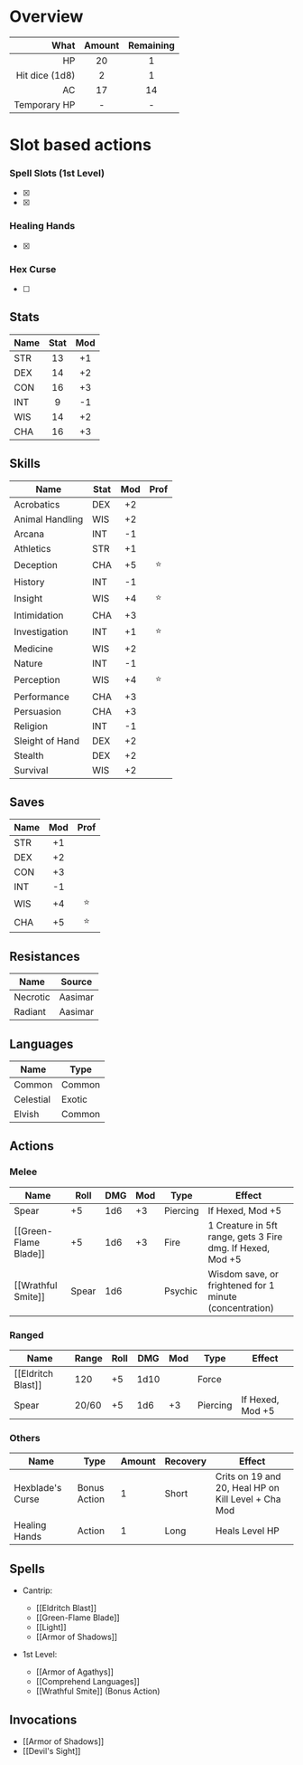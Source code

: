 # Overview
|           What | Amount | Remaining |
| --------------:|:------:|:---------:|
|             HP |   20   |     1     |
| Hit dice (1d8) |   2    |     1     |
|             AC |   17   |    14     |
|   Temporary HP |   -    |     -     | 

# Slot based actions
### Spell Slots (1st Level)
- [x] 
- [x] 
### Healing Hands
- [x] 
### Hex Curse
- [ ] 

## Stats
| Name | Stat | Mod |
|------|:----:|:---:|
| STR  |  13  | +1  |
| DEX  |  14  | +2  |
| CON  |  16  | +3  |
| INT  |  9   | -1  |
| WIS  |  14  | +2  |
| CHA  |  16  | +3  |

## Skills
| Name            | Stat | Mod | Prof |
|-----------------|------|:---:|:----:|
| Acrobatics      | DEX  | +2  |      |
| Animal Handling | WIS  | +2  |      |
| Arcana          | INT  | -1  |      |
| Athletics       | STR  | +1  |      |
| Deception       | CHA  | +5  |  ⭐️  |
| History         | INT  | -1  |      |
| Insight         | WIS  | +4  |  ⭐️  |
| Intimidation    | CHA  | +3  |      |
| Investigation   | INT  | +1  |  ⭐️  |
| Medicine        | WIS  | +2  |      |
| Nature          | INT  | -1  |      |
| Perception      | WIS  | +4  |  ⭐️  |
| Performance     | CHA  | +3  |      |
| Persuasion      | CHA  | +3  |      |
| Religion        | INT  | -1  |      |
| Sleight of Hand | DEX  | +2  |      |
| Stealth         | DEX  | +2  |      |
| Survival        | WIS  | +2  |      |

## Saves
| Name | Mod | Prof |
|------|:---:|:----:|
| STR  | +1  |      |
| DEX  | +2  |      |
| CON  | +3  |      |
| INT  | -1  |      |
| WIS  | +4  |  ⭐️  |
| CHA  | +5  |  ⭐️  |

## Resistances
| Name     | Source  |
|----------|---------|
| Necrotic | Aasimar |
| Radiant  | Aasimar |

## Languages
| Name      | Type   |
| --------- | ------ |
| Common    | Common |
| Celestial | Exotic |
| Elvish    | Common |

## Actions
### Melee
| Name                  | Roll  | DMG | Mod | Type     | Effect                                                     |
|-----------------------|-------|-----|-----|----------|------------------------------------------------------------|
| Spear                 | +5    | 1d6 | +3  | Piercing | If Hexed, Mod +5                                           |
| [[Green-Flame Blade]] | +5    | 1d6 | +3  | Fire     | 1 Creature in 5ft range, gets 3 Fire dmg. If Hexed, Mod +5 |
| [[Wrathful Smite]]    | Spear | 1d6 |     | Psychic  | Wisdom save, or frightened for 1 minute (concentration)    |
### Ranged
| Name               | Range | Roll | DMG  | Mod | Type     | Effect           |
|--------------------|-------|------|------|-----|----------|------------------|
| [[Eldritch Blast]] | 120   | +5   | 1d10 |     | Force    |                  |
| Spear              | 20/60 | +5   | 1d6  | +3  | Piercing | If Hexed, Mod +5 |
### Others
 | Name             | Type             | Amount           | Recovery         | Effect                                              |
 |------------------|------------------|------------------|------------------|-----------------------------------------------------|
 | Hexblade's Curse | Bonus Action     | 1                | Short            | Crits on 19 and 20, Heal HP on Kill Level + Cha Mod |
 | Healing Hands    | Action           | 1                | Long             | Heals Level HP                                      | 

## Spells
- Cantrip:
	- [[Eldritch Blast]]
	- [[Green-Flame Blade]]
	- [[Light]]
	- [[Armor of Shadows]]

- 1st Level:
	- [[Armor of Agathys]]
	- [[Comprehend Languages]]
	- [[Wrathful Smite]] (Bonus Action)

## Invocations
- [[Armor of Shadows]]
- [[Devil's Sight]]
